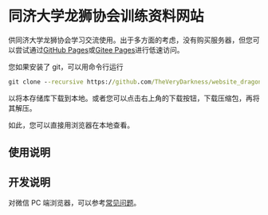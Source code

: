 # 同济大学龙狮协会训练资料网站

供同济大学龙狮协会学习交流使用。出于多方面的考虑，没有购买服务器，但您可以尝试通过[GitHub Pages](https://theverydarkness.github.io/website_dragonlion_sport/)或[Gitee Pages](http://theverydarkness.gitee.io/website_dragonlion_sport/)进行低速访问。

您如果安装了 git，可以用命令行运行

```cmd
git clone --recursive https://github.com/TheVeryDarkness/website_dragonlion_sport.git
```

以将本存储库下载到本地。或者您可以点击右上角的下载按钮，下载压缩包，再将其解压。

如此，您可以直接用浏览器在本地查看。

## 使用说明

## 开发说明

对微信 PC 端浏览器，可以参考[常见问题](https://work.weixin.qq.com/api/doc/90001/90148/90457)。
